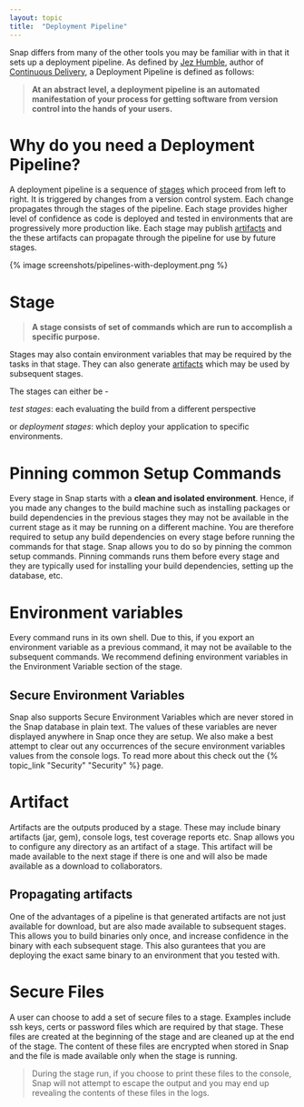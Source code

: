 ```yaml
---
layout: topic
title:  "Deployment Pipeline"
---
```


Snap differs from many of the other tools you may be familiar with in that it sets up a deployment pipeline. As defined by <a href="http://jezhumble.net/">Jez Humble</a>, author of <a href="http://www.amazon.com/dp/0321601912?tag=contindelive-20">Continuous Delivery</a>, a Deployment Pipeline is defined as follows:

> **At an abstract level, a deployment pipeline is an automated manifestation of your process for getting software from version control into the hands of your users.**

# Why do you need a Deployment Pipeline?

A deployment pipeline is a sequence of <a href="#stage">stages</a> which proceed from left to right. It is triggered by changes from a version control system. Each change propagates through the stages of the pipeline. Each stage provides higher level of confidence as code is deployed and tested in environments that are progressively more production like. Each stage may publish <a href="#artifact">artifacts</a> and the these artifacts can propagate through the pipeline for use by future stages.

{% image screenshots/pipelines-with-deployment.png %}

# Stage

> **A stage consists of set of commands which are run to accomplish a specific purpose.**

Stages may also contain environment variables that may be required by the tasks in that stage. They can also generate <a href="#artifact">artifacts</a> which may be used by subsequent stages.

The stages can either be -

*test stages*: each evaluating the build from a different perspective

or *deployment stages*: which deploy your application to specific environments.

# Pinning common Setup Commands

Every stage in Snap starts with a **clean and isolated environment**. Hence, if you made any changes to the build machine
such as installing packages or build dependencies in the previous stages they may not be available in the current stage
as it may be running on a different machine.
You are therefore required to setup any build dependencies on every stage before running the commands for that stage.
Snap allows you to do so by pinning the common setup commands.
Pinning commands runs them before every stage and they are typically used for installing your build dependencies, setting up the database, etc.

# Environment variables

Every command runs in its own shell. Due to this, if you export an environment variable as a previous command,
it may not be available to the subsequent commands. We recommend defining environment variables in the Environment Variable section of the stage.

## Secure Environment Variables

Snap also supports Secure Environment Variables which are never stored in the Snap database in plain text. The values of
these variables are never displayed anywhere in Snap once they are setup. We also make a best
attempt to clear out any occurrences of the secure environment variables values from the console logs.
To read more about this check out the {% topic_link "Security" "Security" %} page.

# Artifact

Artifacts are the outputs produced by a stage. These may include binary artifacts (jar, gem), console logs, test coverage reports etc.
Snap allows you to configure any directory as an artifact of a stage. This artifact will be made available to the next stage if there is one and will also be made available as a download to collaborators.

## Propagating artifacts

One of the advantages of a pipeline is that generated artifacts are not just available for download, but are also made available to subsequent stages. This allows you to build binaries only once, and increase confidence in the binary with each subsequent stage. This also gurantees that you are deploying the exact same binary to an environment that you tested with.

# Secure Files

A user can choose to add a set of secure files to a stage. Examples include ssh keys, certs or password files which are required by that stage.
These files are created at the beginning of the stage and are cleaned up at the end of the stage. The content of these files are encrypted when stored in Snap and the file is made available only when the stage is running.

>During the stage run, if you choose to print these files to the console, Snap will not attempt to escape the output
and you may end up revealing the contents of these files in the logs.
